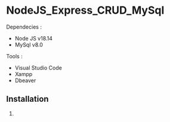 # NodeJS_Express_CRUD_MySql

Dependecies :

* Node JS v18.14
* MySql v8.0

Tools :

* Visual Studio Code
* Xampp
* Dbeaver

## Installation

1. 
